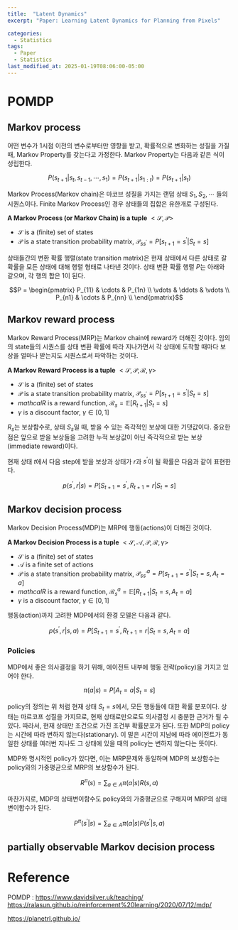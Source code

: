 ```yaml
---
title:  "Latent Dynamics"
excerpt: "Paper: Learning Latent Dynamics for Planning from Pixels"

categories:
  - Statistics
tags:
  - Paper
  - Statistics
last_modified_at: 2025-01-19T08:06:00-05:00
---
```


# POMDP

## Markov process 

어떤 변수가 1시점 이전의 변수로부터만 영향을 받고, 확률적으로 변화하는 성질을 가질 때, Markov Property를 갖는다고 가정한다. 
Markov Property는 다음과 같은 식이 성립한다. 

$$P(s_{t+1} \vert s_t, s_{t-1}, \cdots, s_1) = P(s_{t+1} \vert s_{1:t}) = P(s_{t+1} \vert s_t)$$

Markov Process(Markov chain)은 마코브 성질을 가지는 랜덤 상태 $S_1, S_2, \cdots$ 들의 시퀀스이다. Finite Markov Process인 경우 상태들의 집합은 유한개로 구성된다. 

**A Markov Process (or Markov Chain) is a tuple** $<\mathcal{S}, \mathcal{P}>$  
- $\mathcal{S}$ is a (finite) set of states
- $\mathcal{P}$ is a state transition probability matrix,
  $\mathcal{P}_{ss^{\prime}} = P\left[s _{t+1} = s^{\prime} \vert S_t = s \right]$

상태들간의 변환 확률 행렬(state transition matrix)은 현재 상태에서 다른 상태로 갈 확률을 모든 상태에 대해 행렬 형태로 나타낸 것이다. 상태 변환 확률 행렬 $P$는 아래와 같으며, 각 행의 합은 1이 된다. 

$$P = 
\begin{pmatrix}
P_{11} & \cdots & P_{1n} \\ 
\vdots & \ddots & \vdots \\
P_{n1} & \cdots & P_{nn} \\ 
\end{pmatrix}$$

## Markov reward process 

Markov Reward Process(MRP)는 Markov chain에 reward가 더해진 것이다. 임의의 state들의 시퀀스를 상태 변환 확률에 따라 지나가면서 각 상태에 도착할 때마다 보상을 얼마나 받는지도 시퀀스로서 파악하는 것이다. 

**A Markov Reward Process is a tuple** $<\mathcal{S}, \mathcal{P}, \mathcal{R}, \gamma>$  
- $\mathcal{S}$ is a (finite) set of states
- $\mathcal{P}$ is a state transition probability matrix,
  $\mathcal{P}_{ss^{\prime}} = P\left[s _{t+1} = s^{\prime} \vert S_t = s \right]$  
- $mathcal{R}$ is a reward function, $\mathcal{R}_s = \mathbb{E}[R _{t+1} \vert S_t = s]$
- $\gamma$ is a discount factor, $\gamma \in [0, 1]$

$R_s$는 보상함수로, 상태 $S_s$일 때, 받을 수 있는 즉각적인 보상에 대한 기댓값이다. 중요한 점은 앞으로 받을 보상들을 고려한 누적 보상값이 아닌 즉각적으로 받는 보상(immediate reward)이다. 

현재 상태 $t$에서 다음 step에 받을 보상과 상태가 $r$과 $s^{\prime}$이 될 확률은 다음과 같이 표현한다. 

$$p(s^{\prime}, r \vert s) = P[S_{t+1} = s^{\prime}, R_{t+1} = r \vert S_t = s]$$


## Markov decision process

Markov Decision Process(MDP)는 MRP에 행동(actions)이 더해진 것이다. 

**A Markov Decision Process is a tuple** $<\mathcal{S}, \mathcal{A}, \mathcal{P}, \mathcal{R}, \gamma>$  
- $\mathcal{S}$ is a (finite) set of states
- $\mathcal{A}$ is a finite set of actions  
- $\mathcal{P}$ is a state transition probability matrix,
  $\mathcal{P}_{ss^{\prime}}^a = P\left[s _{t+1} = s^{\prime} \vert S_t = s, A_t = a \right]$  
- $mathcal{R}$ is a reward function, $\mathcal{R}_s^a = \mathbb{E}[R _{t+1} \vert S_t = s, A_t = a]$
- $\gamma$ is a discount factor, $\gamma \in [0, 1]$

행동(action)까지 고려한 MDP에서의 환경 모델은 다음과 같다. 

$$p(s^{\prime}, r \vert s, a) = P[S_{t+1} = s^{\prime}, R_{t+1} = r \vert S_t = s, A_t = a]$$

### Policies

MDP에서 좋은 의사결정을 하기 위해, 에이전트 내부에 행동 전략(policy)을 가지고 있어야 한다. 

$$\pi(a \vert s) = P[A_t = a | S_t = s]$$

policy의 정의는 위 처럼 현재 상태 $S_t = s$에서, 모든 행동들에 대한 확률 분포이다. 상태는 마르코프 성질을 가지므로, 현재 상태로만으로도 의사결정 시 충분한 근거가 될 수 있다. 따라서, 현재 상태만 조건으로 가진 조건부 확률분포가 된다. 또한 MDP의 policy는 시간에 따라 변하지 않는다(stationary). 이 말은 시간이 지남에 따라 에이전트가 동일한 상태를 여러번 지나도 그 상태에 있을 때의 policy는 변하지 않는다는 뜻이다. 

MDP와 명시적인 policy가 있다면, 이는 MRP문제와 동일하며 MDP의 보상함수는 policy와의 가중평균으로 MRP의 보상함수가 된다. 

$$R^{\pi}(s) = \sum_{a \in A} \pi(a \vert s)R(s, a)$$

마찬가지로, MDP의 상태변이함수도 policy와의 가중평균으로 구해지며 MRP의 상태변이함수가 된다. 

$$P^{\pi}(s^{\prime} \vert s) = \sum_{a \in A} \pi(a \vert s)P(s^{\prime} \vert s, a)$$

## partially observable Markov decision process



# Reference 
POMDP : https://www.davidsilver.uk/teaching/        
https://ralasun.github.io/reinforcement%20learning/2020/07/12/mdp/  

https://planetrl.github.io/  
